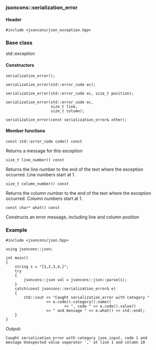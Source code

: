 ### jsoncons::serialization_error

#### Header

    #include <jsoncons/json_exception.hpp>

### Base class

std::exception

#### Constructors

    serialization_error();

    serialization_error(std::error_code ec);

    serialization_error(std::error_code ec, size_t position);

    serialization_error(std::error_code ec,
                        size_t line,
                        size_t column);

    serialization_error(const serialization_error& other);

#### Member functions

    const std::error_code code() const
Returns a message for this exception

    size_t line_number() const
Returns the line number to the end of the text where the exception occurred.
Line numbers start at 1.

    size_t column_number() const
Returns the column number to the end of the text where the exception occurred.
Column numbers start at 1.

    const char* what() const
Constructs an error message, including line and column position

### Example

    #include <jsoncons/json.hpp>

    using jsoncons::json;

    int main()
    {
        string s = "[1,2,3,4,]";
        try 
        {
            jsoncons::json val = jsoncons::json::parse(s);
        } 
        catch(const jsoncons::serialization_error& e) 
        {
            std::cout << "Caught serialization_error with category " 
                      << e.code().category().name() 
                              << ", code " << e.code().value() 
                      << " and message " << e.what() << std::endl;
        }
    }


Output:

    Caught serialization_error with category json_input, code 1 and message Unexpected value separator ',' at line 1 and column 10
